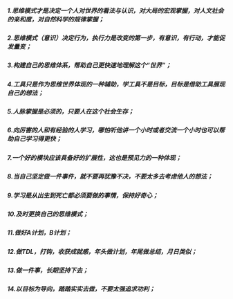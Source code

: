 
##### 1.思维模式才是决定一个人对世界的看法与认识，对大局的宏观掌握，对人文社会的亲和度，对自然科学的规律掌握；
##### 2.思维模式（意识）决定行为，执行力是改变的第一步，有意识，有行动，才能促发量变；
##### 3.构建自己的思维体系，帮助自己更快速地理解这个“世界”；
##### 4.工具只是作为思维世界体现的一种辅助，学工具不是目标，目标是借助工具展现自己的想法；
##### 5.人脉掌握是必须的，只要人在这个社会生存；
##### 6.向厉害的人和有经验的人学习，哪怕听他讲一个小时或者交流一个小时也可以帮助自己学习得更快；
##### 7.一个好的模块应该具备好的扩展性，这也是预见力的一种体现；
##### 8.当自己坚定做一件事件，就不要再犹豫不决，不要太多去考虑他人的想法；
##### 9.学习是从出生到死亡都必须要做的事情，保持好奇心；
##### 10.及时更换自己的思维模式；
##### 11.做好A计划，B计划；
##### 12.做TDL，打钩，收获成就感，年头做计划，年尾做总结，月日类似；
##### 13.做一件事，长期坚持下去；
##### 14.以目标为导向，踏踏实实去做，不要太强追求功利；

